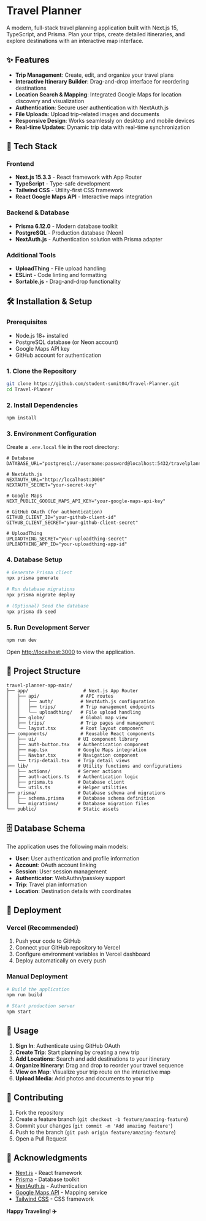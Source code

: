 # Travel Planner

A modern, full-stack travel planning application built with Next.js 15, TypeScript, and Prisma. Plan your trips, create detailed itineraries, and explore destinations with an interactive map interface.

## ✨ Features

- **Trip Management**: Create, edit, and organize your travel plans
- **Interactive Itinerary Builder**: Drag-and-drop interface for reordering destinations
- **Location Search & Mapping**: Integrated Google Maps for location discovery and visualization
- **Authentication**: Secure user authentication with NextAuth.js
- **File Uploads**: Upload trip-related images and documents
- **Responsive Design**: Works seamlessly on desktop and mobile devices
- **Real-time Updates**: Dynamic trip data with real-time synchronization

## 🚀 Tech Stack

### Frontend
- **Next.js 15.3.3** - React framework with App Router
- **TypeScript** - Type-safe development
- **Tailwind CSS** - Utility-first CSS framework
- **React Google Maps API** - Interactive maps integration

### Backend & Database
- **Prisma 6.12.0** - Modern database toolkit
- **PostgreSQL** - Production database (Neon)
- **NextAuth.js** - Authentication solution with Prisma adapter

### Additional Tools
- **UploadThing** - File upload handling
- **ESLint** - Code linting and formatting
- **Sortable.js** - Drag-and-drop functionality

## 🛠️ Installation & Setup

### Prerequisites
- Node.js 18+ installed
- PostgreSQL database (or Neon account)
- Google Maps API key
- GitHub account for authentication

### 1. Clone the Repository
```bash
git clone https://github.com/student-sumit04/Travel-Planner.git
cd Travel-Planner
```

### 2. Install Dependencies
```bash
npm install
```

### 3. Environment Configuration
Create a `.env.local` file in the root directory:
```env
# Database
DATABASE_URL="postgresql://username:password@localhost:5432/travelplanner"

# NextAuth.js
NEXTAUTH_URL="http://localhost:3000"
NEXTAUTH_SECRET="your-secret-key"

# Google Maps
NEXT_PUBLIC_GOOGLE_MAPS_API_KEY="your-google-maps-api-key"

# GitHub OAuth (for authentication)
GITHUB_CLIENT_ID="your-github-client-id"
GITHUB_CLIENT_SECRET="your-github-client-secret"

# UploadThing
UPLOADTHING_SECRET="your-uploadthing-secret"
UPLOADTHING_APP_ID="your-uploadthing-app-id"
```

### 4. Database Setup
```bash
# Generate Prisma client
npx prisma generate

# Run database migrations
npx prisma migrate deploy

# (Optional) Seed the database
npx prisma db seed
```

### 5. Run Development Server
```bash
npm run dev
```

Open [http://localhost:3000](http://localhost:3000) to view the application.

## 📁 Project Structure

```
travel-planner-app-main/
├── app/                    # Next.js App Router
│   ├── api/               # API routes
│   │   ├── auth/          # NextAuth.js configuration
│   │   ├── trips/         # Trip management endpoints
│   │   └── uploadthing/   # File upload handling
│   ├── globe/             # Global map view
│   ├── trips/             # Trip pages and management
│   └── layout.tsx         # Root layout component
├── components/            # Reusable React components
│   ├── ui/               # UI component library
│   ├── auth-button.tsx   # Authentication component
│   ├── map.tsx           # Google Maps integration
│   ├── Navbar.tsx        # Navigation component
│   └── trip-detail.tsx   # Trip detail views
├── lib/                  # Utility functions and configurations
│   ├── actions/          # Server actions
│   ├── auth-actions.ts   # Authentication logic
│   ├── prisma.ts         # Database client
│   └── utils.ts          # Helper utilities
├── prisma/               # Database schema and migrations
│   ├── schema.prisma     # Database schema definition
│   └── migrations/       # Database migration files
└── public/               # Static assets
```

## 🗄️ Database Schema

The application uses the following main models:

- **User**: User authentication and profile information
- **Account**: OAuth account linking
- **Session**: User session management
- **Authenticator**: WebAuthn/passkey support
- **Trip**: Travel plan information
- **Location**: Destination details with coordinates

## 🚀 Deployment

### Vercel (Recommended)
1. Push your code to GitHub
2. Connect your GitHub repository to Vercel
3. Configure environment variables in Vercel dashboard
4. Deploy automatically on every push

### Manual Deployment
```bash
# Build the application
npm run build

# Start production server
npm start
```

## 📱 Usage

1. **Sign In**: Authenticate using GitHub OAuth
2. **Create Trip**: Start planning by creating a new trip
3. **Add Locations**: Search and add destinations to your itinerary
4. **Organize Itinerary**: Drag and drop to reorder your travel sequence
5. **View on Map**: Visualize your trip route on the interactive map
6. **Upload Media**: Add photos and documents to your trip

## 🤝 Contributing

1. Fork the repository
2. Create a feature branch (`git checkout -b feature/amazing-feature`)
3. Commit your changes (`git commit -m 'Add amazing feature'`)
4. Push to the branch (`git push origin feature/amazing-feature`)
5. Open a Pull Request



## 🙏 Acknowledgments

- [Next.js](https://nextjs.org/) - React framework
- [Prisma](https://prisma.io/) - Database toolkit
- [NextAuth.js](https://next-auth.js.org/) - Authentication
- [Google Maps API](https://developers.google.com/maps) - Mapping service
- [Tailwind CSS](https://tailwindcss.com/) - CSS framework



**Happy Traveling! ✈️**
